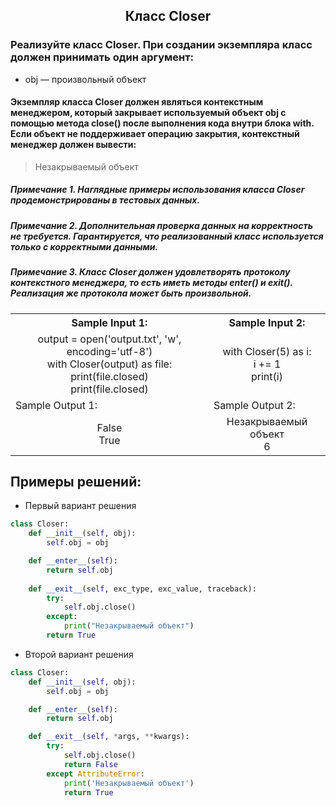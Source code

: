 <h2 style="text-align:center">Класс Closer</h2>

### Реализуйте класс Closer. При создании экземпляра класс должен принимать один аргумент:
* obj — произвольный объект
#### Экземпляр класса Closer должен являться контекстным менеджером, который закрывает используемый объект obj с помощью метода close() после выполнения кода внутри блока with. Если объект не поддерживает операцию закрытия, контекстный менеджер должен вывести:
> Незакрываемый объект
##### Примечание 1. Наглядные примеры использования класса Closer продемонстрированы в тестовых данных.
##### Примечание 2. Дополнительная проверка данных на корректность не требуется. Гарантируется, что реализованный класс используется только с корректными данными.
##### Примечание 3. Класс Closer должен удовлетворять протоколу контекстного менеджера, то есть иметь методы __enter__() и __exit__(). Реализация же протокола может быть произвольной.

<table align="center">
  <tbody>
    <tr>
      <th>Sample Input 1: </th>
      <th>Sample Input 2: </th>
    </tr>
    <tr>
      <td align="center">output = open('output.txt', 'w', encoding='utf-8')<br>
                          with Closer(output) as file:<br>
                              print(file.closed)<br>
                          print(file.closed)<br></td>
      <td align="center">with Closer(5) as i:<br>
                              i += 1<br>
                          print(i)<br></td>
    </tr>
    <tr>
      <td>Sample Output 1:</td>
      <td>Sample Output 2:</td>
      </tr>
    <tr>
      <td align="center">
                        False<br>
                        True<br>
      </td>
      <td align="center">
                        Незакрываемый объект<br>
                        6<br>
      </td>
    </tr>
  </tbody>
</table>



## Примеры решений:
* Первый вариант решения
```python
class Closer:
    def __init__(self, obj):
        self.obj = obj

    def __enter__(self):
        return self.obj
    
    def __exit__(self, exc_type, exc_value, traceback):
        try:
            self.obj.close()
        except:
            print("Незакрываемый объект")
        return True
```
* Второй вариант решения

```python
class Closer:
    def __init__(self, obj):
        self.obj = obj

    def __enter__(self):
        return self.obj

    def __exit__(self, *args, **kwargs):
        try:
            self.obj.close()
            return False
        except AttributeError:
            print('Незакрываемый объект')
            return True
```



